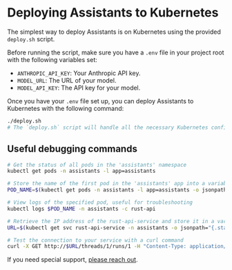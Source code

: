 # Deploying Assistants to Kubernetes

The simplest way to deploy Assistants is on Kubernetes using the provided `deploy.sh` script.

Before running the script, make sure you have a `.env` file in your project root with the following variables set:

- `ANTHROPIC_API_KEY`: Your Anthropic API key.
- `MODEL_URL`: The URL of your model.
- `MODEL_API_KEY`: The API key for your model.

Once you have your `.env` file set up, you can deploy Assistants to Kubernetes with the following command:

```bash
./deploy.sh
# The `deploy.sh` script will handle all the necessary Kubernetes configurations for you.
```

## Useful debugging commands

```bash
# Get the status of all pods in the 'assistants' namespace
kubectl get pods -n assistants -l app=assistants

# Store the name of the first pod in the 'assistants' app into a variable
POD_NAME=$(kubectl get pods -n assistants -l app=assistants -o jsonpath="{.items[0].metadata.name}")

# View logs of the specified pod, useful for troubleshooting
kubectl logs $POD_NAME -n assistants -c rust-api

# Retrieve the IP address of the rust-api-service and store it in a variable
URL=$(kubectl get svc rust-api-service -n assistants -o jsonpath="{.status.loadBalancer.ingress[0].ip}")

# Test the connection to your service with a curl command
curl -X GET http://$URL/threads/1/runs/1 -H "Content-Type: application/json"
```

If you need special support, [please reach out](https://cal.com/louis030195/unleash-llms).

